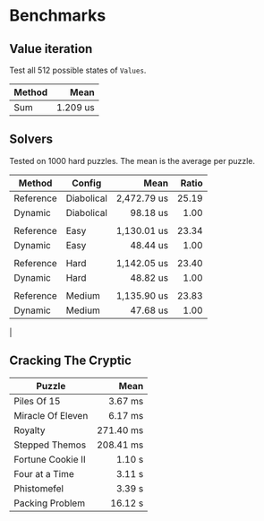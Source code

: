 # Benchmarks

## Value iteration
Test all 512 possible states of `Values`.

| Method | Mean     |
|------- |---------:|
| Sum    | 1.209 us |

## Solvers
Tested on 1000 hard puzzles. The mean is the average per puzzle.

| Method    | Config     | Mean        | Ratio |
|---------- |----------- |------------:|------:|
| Reference | Diabolical | 2,472.79 us | 25.19 |
| Dynamic   | Diabolical |    98.18 us |  1.00 |
|           |            |             |       |
| Reference | Easy       | 1,130.01 us | 23.34 |
| Dynamic   | Easy       |    48.44 us |  1.00 |
|           |            |             |       |
| Reference | Hard       | 1,142.05 us | 23.40 |
| Dynamic   | Hard       |    48.82 us |  1.00 |
|           |            |             |       |
| Reference | Medium     | 1,135.90 us | 23.83 |
| Dynamic   | Medium     |    47.68 us |  1.00 |
| 

## Cracking The Cryptic
| Puzzle            | Mean         |
|------------------ |-------------:|
| Piles Of 15       |      3.67 ms |
| Miracle Of Eleven |      6.17 ms |
| Royalty           |    271.40 ms |
| Stepped Themos    |    208.41 ms |
| Fortune Cookie II |      1.10 s  |
| Four at a Time    |      3.11 s  |
| Phistomefel       |      3.39 s  |
| Packing Problem   |     16.12 s  |

